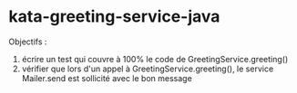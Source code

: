 # kata-greeting-service-java

Objectifs :

1) écrire un test qui couvre à 100% le code de GreetingService.greeting()
2) vérifier que lors d'un appel à GreetingService.greeting(), le service Mailer.send est sollicité avec le bon message
